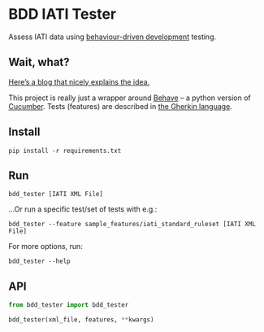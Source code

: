 # BDD IATI Tester

Assess IATI data using [behaviour-driven development](https://en.wikipedia.org/wiki/Behavior-driven_development) testing.

## Wait, what?

[Here’s a blog that nicely explains the idea.](http://blog.memespring.co.uk/2014/07/16/programatically-testing-regulatory-data/)

This project is really just a wrapper around [Behave](https://pythonhosted.org/behave/) – a python version of [Cucumber](https://cucumber.io). Tests (features) are described in [the Gherkin language](http://pythonhosted.org/behave/philosophy.html#the-gherkin-language).

## Install

```shell
pip install -r requirements.txt
```

## Run

```shell
bdd_tester [IATI XML File]
```

…Or run a specific test/set of tests with e.g.:

```shell
bdd_tester --feature sample_features/iati_standard_ruleset [IATI XML File]
```

For more options, run:

```shell
bdd_tester --help
```

## API

```python
from bdd_tester import bdd_tester

bdd_tester(xml_file, features, **kwargs)
```
